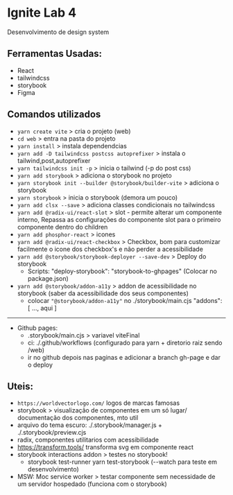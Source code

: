 # Ignite Lab 4
 Desenvolvimento de design system


## Ferramentas Usadas:
* React
* tailwindcss
* storybook
* Figma



## Comandos utilizados

* `yarn create vite` > cria o projeto (web)
* `cd web` > entra na pasta do projeto
* `yarn install` > instala dependendcias
* `yarn add -D tailwindcss postcss autoprefixer` > instala o tailwind,post,autoprefixer 
* `yarn tailwindcss init -p` > inicia o tailwind (-p do post css)
* `yarn add storybook` > adiciona o storybook no projeto
* `yarn storybook init --builder @storybook/builder-vite` > adiciona o storybook
* `yarn storybook` > inicia o storybook (demora um pouco)
* `yarn add clsx --save` > adiciona classes condicionais no tailwindcss 
* `yarn add @radix-ui/react-slot` > slot - permite alterar um componente interno, Repassa as configurações do componente slot para o primeiro componente dentro do children
* `yarn add phosphor-react` > icones
* `yarn add @radix-ui/react-checkbox` > Checkbox, bom para customizar facilmente o icone dos checkbox's e não perder a acessibilidade
* `yarn add @storybook/storybook-deployer --save-dev` > Deploy do storybook
  * Scripts: "deploy-storybook": "storybook-to-ghpages" (Colocar no package.json)
* `yarn add @storybook/addon-a11y` > addon de acessibilidade no storybook (saber da acessibilidade dos seus componentes)
  * colocar `"@storybook/addon-a11y"` no ./storybook/main.cjs "addons": [ ..., aqui ]

---


* Github pages:
  * .storybook/main.cjs > variavel viteFinal
  * ci: ./.github/workflows (configurado para yarn + diretorio raiz sendo /web)
  * ir no github depois nas paginas e adicionar a branch gh-page e dar o deploy

## Uteis:

* `https://worldvectorlogo.com/` logos de marcas famosas
* storybook > visualização de componentes em um só lugar/ documentação dos componentes, mto util
* arquivo do tema escuro: ./.storybook/manager.js + ./.storybook/preview.cjs
* radix, componentes utilitarios com acessibilidade
* https://transform.tools/ transforma svg em componente react
* storybook interactions addon > testes no storybook!
  * storybook test-runner yarn test-storybook (--watch para teste em desenvolvimento)
* MSW: Moc service worker > testar componente sem necessidade de um servidor hospedado (funciona com o storybook)
